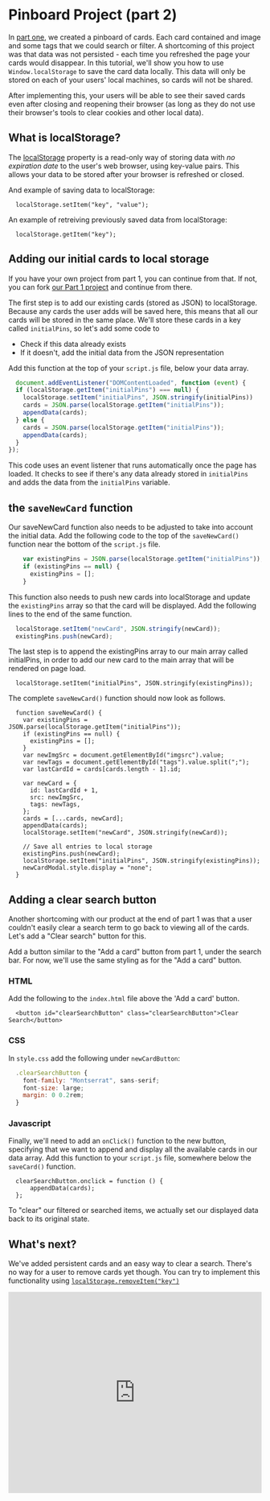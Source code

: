 # Pinboard Project (part 2)

In [part one](./PinboardProject), we created a pinboard of cards. Each card contained and image and some tags that we could search or filter. A shortcoming of this project was that data was not persisted - each time you refreshed the page your cards would disappear. In this tutorial, we'll show you how to use `Window.localStorage` to save the card data locally. This data will only be stored on each of your users' local machines, so cards will not be shared.

After implementing this, your users will be able to see their saved cards even after closing and reopening their browser (as long as they do not use their browser's tools to clear cookies and other local data).

## What is localStorage?

The [localStorage](https://developer.mozilla.org/en-US/docs/Web/API/Window/localStorage) property is a read-only way of storing data with *no expiration date* to the user's web browser, using key-value pairs. This allows your data to be stored after your browser is refreshed or closed.

And example of saving data to localStorage:

```
  localStorage.setItem("key", "value");
```

An example of retreiving previously saved data from localStorage:

```
  localStorage.getItem("key");
```

## Adding our initial cards to local storage

If you have your own project from part 1, you can continue from that. If not, you can fork [our Part 1 project](https://repl.it/@ritza/pinboard-project) and continue from there.

The first step is to add our existing cards (stored as JSON) to localStorage. Because any cards the user adds will be saved here, this means that all our cards will be stored in the same place. We'll store these cards in a key called `initialPins`, so let's add some code to 

* Check if this data already exists
* If it doesn't, add the initial data from the JSON representation

Add this function at the top of your `script.js` file, below your data array. 

```javascript
  document.addEventListener("DOMContentLoaded", function (event) {
  if (localStorage.getItem("initialPins") === null) {
    localStorage.setItem("initialPins", JSON.stringify(initialPins))
    cards = JSON.parse(localStorage.getItem("initialPins"));
    appendData(cards);
  } else {
    cards = JSON.parse(localStorage.getItem("initialPins"));
    appendData(cards);
  }
});
```

This code uses an event listener that runs automatically once the page has loaded. It checks to see if there's any data already stored in `initialPins` and adds the data from the `initialPins` variable.

## the `saveNewCard` function

Our saveNewCard function also needs to be adjusted to take into account the initial data. Add the following code to the top of the `saveNewCard()` function near the bottom of the `script.js` file.

```javascript
    var existingPins = JSON.parse(localStorage.getItem("initialPins"));
    if (existingPins == null) {
      existingPins = [];
    }
```

This function also needs to push new cards into localStorage and update the `existingPins` array so that the card will be displayed. Add the following lines to the end of the same function.

```javascript
  localStorage.setItem("newCard", JSON.stringify(newCard));
  existingPins.push(newCard);
```

The last step is to append the existingPins array to our main array called initialPins, in order to add our new card to the main array that will be rendered on page load. 

```
  localStorage.setItem("initialPins", JSON.stringify(existingPins));
```

The complete `saveNewCard()` function should now look as follows.

```
  function saveNewCard() {
    var existingPins = JSON.parse(localStorage.getItem("initialPins"));
    if (existingPins == null) {
      existingPins = [];
    }
    var newImgSrc = document.getElementById("imgsrc").value;
    var newTags = document.getElementById("tags").value.split(";");
    var lastCardId = cards[cards.length - 1].id;

    var newCard = {
      id: lastCardId + 1,
      src: newImgSrc,
      tags: newTags,
    };
    cards = [...cards, newCard];
    appendData(cards);
    localStorage.setItem("newCard", JSON.stringify(newCard));

    // Save all entries to local storage
    existingPins.push(newCard);
    localStorage.setItem("initialPins", JSON.stringify(existingPins));
    newCardModal.style.display = "none";
  }
```

## Adding a clear search button

Another shortcoming with our product at the end of part 1 was that a user couldn't easily clear a search term to go back to viewing all of the cards. Let's add a "Clear search" button for this.

Add a button similar to the "Add a card" button from part 1, under the search bar. For now, we'll use the same styling as for the "Add a card" button. 

### HTML

Add the following to the `index.html` file above the 'Add a card' button.

```
  <button id="clearSearchButton" class="clearSearchButton">Clear Search</button>
```

### CSS

In `style.css` add the following under `newCardButton`:

```javascript
  .clearSearchButton {
    font-family: "Montserrat", sans-serif;
    font-size: large;
    margin: 0 0.2rem;
  }
```


### Javascript

Finally, we'll need to add an `onClick()` function to the new button, specifying that we want to append and display all the available cards in our data array. Add this function to your `script.js` file, somewhere below the `saveCard()` function. 

```
  clearSearchButton.onclick = function () {
      appendData(cards);
  };

```
To "clear" our filtered or searched items, we actually set our displayed data back to its original state.

## What's next?

We've added persistent cards and an easy way to clear a search. There's no way for a user to remove cards yet though. You can try to implement this functionality using [`localStorage.removeItem("key")`](https://www.w3schools.com/jsref/met_storage_removeitem.asp)

<iframe height="400px" width="100%" src="https://repl.it/@ritza/pinboard-project-2?lite=true" scrolling="no" frameborder="no" allowtransparency="true" allowfullscreen="true" sandbox="allow-forms allow-pointer-lock allow-popups allow-same-origin allow-scripts allow-modals"></iframe>

